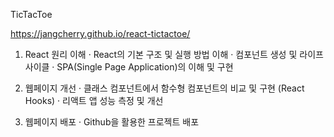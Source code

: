 TicTacToe

https://jangcherry.github.io/react-tictactoe/

 1. React 원리 이해
· React의 기본 구조 및 실행 방법 이해
· 컴포넌트 생성 및 라이프 사이클
· SPA(Single Page Application)의 이해 및 구현

2. 웹페이지 개선
· 클래스 컴포넌트에서 함수형 컴포넌트의 비교 및 구현 (React Hooks)
· 리액트 앱 성능 측정 및 개선

3. 웹페이지 배포
· Github을 활용한 프로젝트 배포
